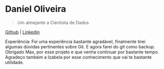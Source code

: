 # Daniel Oliveira

> Um almejante a Cientista de Dados

[Github](https://github.com/dan10) | [Linkedin](https://www.linkedin.com/in/daniel-oliveira-aa8520169)

Experiência: Foi uma experiência bastante agradável, finalmente tirei algumas dúvidas pertinentes sobre Git. 
E agora farei do git como backup. Obrigado Max, por esse projeto e que venha continuar por bastante tempo.
Agradeço também a Izabela por esse conhecimento que vai te bastante utilidade.
